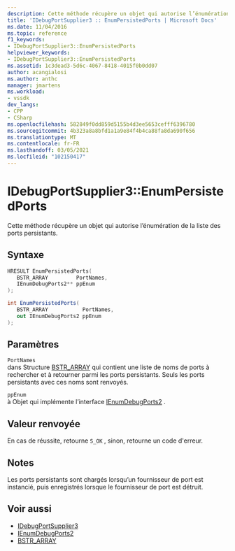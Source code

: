 ```yaml
---
description: Cette méthode récupère un objet qui autorise l’énumération de la liste des ports persistants.
title: 'IDebugPortSupplier3 :: EnumPersistedPorts | Microsoft Docs'
ms.date: 11/04/2016
ms.topic: reference
f1_keywords:
- IDebugPortSupplier3::EnumPersistedPorts
helpviewer_keywords:
- IDebugPortSupplier3::EnumPersistedPorts
ms.assetid: 1c3dead3-5d6c-4067-8418-4015f0b0dd07
author: acangialosi
ms.author: anthc
manager: jmartens
ms.workload:
- vssdk
dev_langs:
- CPP
- CSharp
ms.openlocfilehash: 582849f0dd859d5155b4d3ee5653cefff6396780
ms.sourcegitcommit: 4b323a8a8bfd1a1a9e84f4b4ca88fa8da690f656
ms.translationtype: MT
ms.contentlocale: fr-FR
ms.lasthandoff: 03/05/2021
ms.locfileid: "102150417"
---
```

# <a name="idebugportsupplier3enumpersistedports"></a>IDebugPortSupplier3::EnumPersistedPorts
Cette méthode récupère un objet qui autorise l’énumération de la liste des ports persistants.

## <a name="syntax"></a>Syntaxe

```cpp
HRESULT EnumPersistedPorts(
   BSTR_ARRAY         PortNames,
   IEnumDebugPorts2** ppEnum
);
```

```csharp
int EnumPersistedPorts(
   BSTR_ARRAY           PortNames,
   out IEnumDebugPorts2 ppEnum
);
```

## <a name="parameters"></a>Paramètres
`PortNames`\
dans Structure [BSTR_ARRAY](../../../extensibility/debugger/reference/bstr-array.md) qui contient une liste de noms de ports à rechercher et à retourner parmi les ports persistants. Seuls les ports persistants avec ces noms sont renvoyés.

`ppEnum`\
à Objet qui implémente l’interface [IEnumDebugPorts2](../../../extensibility/debugger/reference/ienumdebugports2.md) .

## <a name="return-value"></a>Valeur renvoyée
 En cas de réussite, retourne `S_OK` , sinon, retourne un code d'erreur.

## <a name="remarks"></a>Notes
 Les ports persistants sont chargés lorsqu’un fournisseur de port est instancié, puis enregistrés lorsque le fournisseur de port est détruit.

## <a name="see-also"></a>Voir aussi
- [IDebugPortSupplier3](../../../extensibility/debugger/reference/idebugportsupplier3.md)
- [IEnumDebugPorts2](../../../extensibility/debugger/reference/ienumdebugports2.md)
- [BSTR_ARRAY](../../../extensibility/debugger/reference/bstr-array.md)
